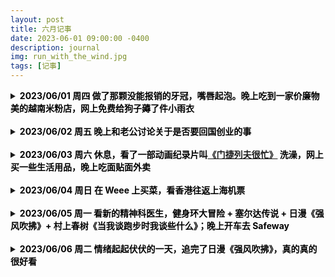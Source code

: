 ```yaml
---
layout: post
title: 六月记事
date: 2023-06-01 09:00:00 -0400
description: journal
img: run_with_the_wind.jpg
tags: [记事]
---
```



<details> 
<summary><b><span style="color:black">2023/06/01 周四 做了那颗没能报销的牙冠，嘴唇起泡。晚上吃到一家价廉物美的越南米粉店，网上免费给狗子薅了件小雨衣</span></b></summary>
<ul>收到 Nationwide 报销的账单，一共报了 $3356。上午自己去做牙冠花了 $853，因为拔牙时候医生写错了牙，这颗保险公司没给报，本来能报 60%，准备再填个申诉表试一试吧！今天医生说当年给我拔牙的老医生去年也退休了。老公送我过去，自己打车回来，把家里剩下的面包当午饭吃了。
晚上麻药过了发现自己嘴唇内侧起了好多水泡，发邮件问了医生说是 dry mouth 引起的 irritation，和老公说了他决定带我去 urgent care 看一看，关门前到的诊所看不了了，就在隔壁吃了一家 Pho，味道还不错，大碗便宜，还剩了 Pad Thai 隔天吃。<br>
今天兆铭说 Gaga 看了医生说是可能得了椎间盘突出，希望不是太严重。我自己也是这两天用多了又开始腰酸的厉害，在牙科诊所躺了一个小时最后腰挺不舒服的，让医生给我拿了个垫子。<br>
把 Talbots 邮寄来的 20 刀抵用券用了，免费给狗子买了件小雨衣。
</ul>
</details>

<br>

<details> 
<summary><b><span style="color:black">2023/06/02 周五 晚上和老公讨论关于是否要回国创业的事</span></b></summary>
<ul>这两天腰酸的厉害，白天就刷刷手机没做什么事。把微波炉清了一下，超级脏，我最近也是很少用就一直没管。晚上老公买了外卖回来吃，就老公是否要回国加入创业公司进行严肃讨论。概括来说就是他觉得这是一个很好的机会，但我更喜欢美国的生活方式，而且带狗回国有些麻烦。他回国的话工作地点在北京，北京养狗又有很多限制。</ul>
</details>

<br>

<details> 
    <summary><b><span style="color:black">2023/06/03 周六 休息，看了一部动画纪录片叫<a href="https://movie.douban.com/subject/35131264/" target="_blank">《门捷列夫很忙》</a> 洗澡，网上买一些生活用品，晚上吃面贴面外卖</span></b></summary>
<ul>本来说好晚上去朋友家打桌游，结果一个小伙伴阳了就不去啦！继续腰酸到炸裂，站一会儿坐一会儿又躺一会儿。早上把做 biopsy 的创可贴摘了，有一个小针孔和一点点淤青。午饭吃了昨天外卖剩下的，有茄子和牛肉，自己蒸了紫薯。下午正好看到微博推荐的纪录片就随便看一下叫《门捷列夫很忙》比较短就五集，两个小时看完，讲一些基础化学小知识，之后洗了个澡，洗了点衣服。Amazon 买了白醋，番茄酱，漱口水，正好有 $5 coupon 用掉；Walmart 买了 OGX 洗发水。晚上老公买了外卖回来，面贴面的韭菜盒子，生煎包，担担面，麻辣牛腱。担担面和牛腱很好吃，一点点辣味很香，不是很喜欢发面生煎包，韭菜盒子还可以。还给我带了一杯优米的百香果西瓜水果茶。</ul>
</details>


<br>

<details> 
<summary><b><span style="color:black">2023/06/04 周日 在 Weee 上买菜，看香港往返上海机票</span></b></summary>
<ul>老公超级辛苦又出门上班啦！说是下周有个 deadline。现在隔天送 12:30PM 就截单了，最后一秒还在下单补货。<br>
看一下回国机票，<b>9/24 香港飞上海</b>现在最便宜的是香港航空 9:20AM 价格 $171；国泰 9:20AM 飞，价格 $364，用点数买的话是10K + $58 税，MR 转点手续费还要 $38，唯一好处是可能可以行李直挂。<br>
<b>10/22 上海飞香港，</b>香港航空 7:35AM 起飞，10:15AM 落地，价格是 $96，只有这一班时间合适，香港飞美国的航班时间是 13:55PM（往返一起出票的价格是 $297，分开买是 $267）
或者就是早一天去住一晚，还是香港航空一早的机票，价格是 $96，国泰 11:25AM 的航班倒是也只有 $103，不贵，2:15PM 落地，感觉时间更合适一点比较悠闲。<br>
把最近帖子的封面图换成了自己拍的照片，调了一会儿美图秀秀。<br>
准备有空看下欧胡岛的旅游攻略，开了一个新帖子。<br>
晚上等老公吃饭追了一部无脑漫画叫《我只想继承千亿家产》蛮短的就直接看完了，晚饭吃的泰国菜外卖，味道不错，有菠萝炒饭，茄子和鸡肉串。
</ul>
</details>

<br>

<details> 
<summary><b><span style="color:black">2023/06/05 周一 看新的精神科医生，健身环大冒险 + 塞尔达传说 + 日漫《强风吹拂》+ 村上春树《当我谈跑步时我谈些什么》；晚上开车去 Safeway</span></b></summary>
<ul>早上的时候一直做梦，醒过来发现也才九点多，Autosleep 显示的深度睡眠只有 45 分钟，非常少。<br>
早上带狗出门，发现她拉完屎回家路上走两步右腿会跳一步，前两天没有，不知道是出门急还是别的什么原因。然后觉得狗子嘴唇有一点点红肿，可能是戴头套口水弄的。<br>
今天看了新的精神科医生，第一次见新医生总归还是有挺多话可以说的。是个相对年长的医生，说是说不定可以帮我再调调药。中午有好吃的剩饭。下午 Amazon 和 Weee 的东西都收到了。<br>
下午微博看到一个帖子写的 “如果想尝试跑步但老提不起兴趣可以看看日漫《强风吹拂》哦，豆辦9.6分，我有被打动到然后慢慢去接触跑步，从以前一公里都要死要活现在也能跑十公里啦” 就去追啦！真的蛮好看的，时间有限下午到晚上追了 7 集，明天可以追完。下午还看了半小时村上春树的《当我谈跑步时我谈些什么》也是底下微博网友推荐的，跳了半小时的 Ring Fit Adventure，紧接着打了一个半小时的塞尔达。<br>
吃晚饭继续和老公一起看国产动漫，晚上开车带老公去 Safeway 给他公司同事买个生日贺卡。因为晚上路上几乎没车，停车场也很空，虽然停歪了但也没什么关系，回来用了苹果语音导航，路很近，光靠听就够了，因为以上原因感觉对整个行程可以轻松驾驭，对于 1 mile 的距离还不是很有概念。<br>
一些碎碎念：平时看个小说漫画电视剧（比如古装，言情，穿越这种）都会觉得自己是在浪费时间，但是以学习如何爱上跑步为名追剧好像就显得名正言顺，包括看纪录片都不会让人觉得是在浪费时间。
</ul>
</details>

<br>

<details> 
<summary><b><span style="color:black">2023/06/06 周二 情绪起起伏伏的一天，追完了日漫《强风吹拂》，真的真的很好看</span></b></summary>
<ul><br>
</ul>
</details>
